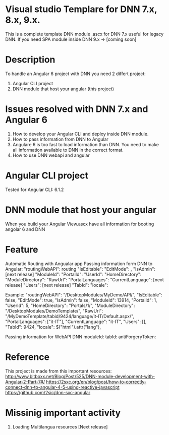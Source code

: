 # Visual studio Templare for DNN 7.x, 8.x, 9.x.
This is a complete template DNN module .ascx for DNN 7.x useful for legacy DNN.
If you need SPA module inside DNN 9.x -> [coming soon]

# Description
To handle an Angular 6 project with DNN you need 2 differt project:
1. Angular CLI project
2. DNN module that host your angular (this project)

# Issues resolved with DNN 7.x and Angular 6
1. How to develop your Angular CLI and deploy inside DNN module.
2. How to pass information from DNN to Angular
3. Angulare 6 is too fast to load information than DNN. You need to make all information available to DNN in the correct format.
4. How to use DNN webapi and angular

# Angular CLI project
Tested for Angular CLI: 6.1.2

# DNN module that host your angular
When you build your Angular 
View.ascx have all information for booting angolar 6 and DNN

# Feature
Automatic Routing with Angualar app 
Passing information form DNN to Angular:
    "routingWebAPI": routing 
    "IsEditable": 
    "EditMode": ,
    "IsAdmin": [next release]
    "ModuleId": 
    "PortalId": 
    "UserId": 
    "HomeDirectory": 
    "ModuleDirectory": 
    "RawUrl": 
    "PortalLanguages": 
    "CurrentLanguage": [next release]
    "Users": [next release]
    "TabId": 
    "locale": 

Example:
    "routingWebAPI": "/DesktopModules/MyDemo/API/",
    "IsEditable": false,
    "EditMode": true,
    "IsAdmin": false,
    "ModuleId": 13914,
    "PortalId": 1,
    "UserId": 5,
    "HomeDirectory": "Portals/1/",
    "ModuleDirectory": "/DesktopModules/DemoTemplate/",
    "RawUrl": "/MyDemoTemplate/tabid/9424/language/it-IT/Default.aspx/",
    "PortalLanguages": ["it-IT"],
    "CurrentLanguage": "it-IT",
    "Users": [],
    "TabId": 9424,
    "locale": $("html").attr("lang"),

Passing information for WebAPI DNN 
    moduleId: 
    tabId: 
    antiForgeryToken:

# Reference
This project is made from this important resources:
http://www.bitboxx.net/Blog/Post/525/DNN-module-development-with-Angular-2-Part-7#/
https://2sxc.org/en/blog/post/how-to-correctly-connect-dnn-to-angular-4-5-using-reactive-javascript
https://github.com/2sic/dnn-sxc-angular

# Missinig important activity
1. Loading Multilangua resources [Next release]
